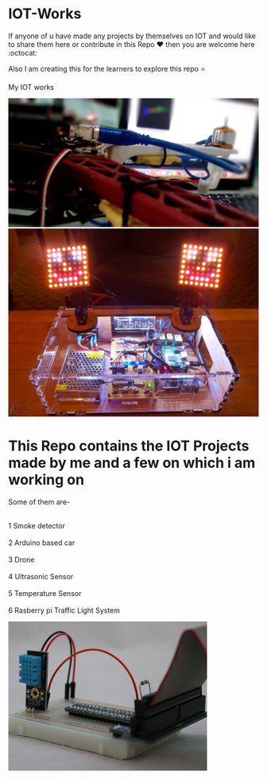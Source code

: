 # IOT-Works

If anyone of u have made any projects by themselves on IOT and would like to share them here or contribute in this Repo :heart:  then you are welcome here :octocat:

Also I am creating this for the learners to explore this repo :star:


My IOT works

![Image1](https://github.com/Ishaan28malik/IOT-Works/blob/master/demo.jpg)
![Image2](https://github.com/Ishaan28malik/IOT-Works/blob/master/iot.jpg)

# This Repo contains the IOT Projects made by me and a few on which i am working on </n>
 Some of them are-

</br>1 Smoke detector <br/>
</br>2 Arduino based car<br/>
</br>3 Drone<br/> 
</br>4 Ultrasonic Sensor<br/>
</br>5 Temperature Sensor<br/>
</br>6 Rasberry pi Traffic Light System<br/> 

![Image3](https://github.com/Ishaan28malik/IOT-Works/blob/master/iot2.jpg)
